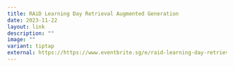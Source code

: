 ```yaml
---
title: RAiD Learning Day Retrieval Augmented Generation
date: 2023-11-22
layout: link
description: ""
image: ""
variant: tiptap
external: https://https://www.eventbrite.sg/e/raid-learning-day-retrieval-augmented-generation-rag-intro-deep-dive-tickets-752348132517?aff=oddtdtcreator
---
```

